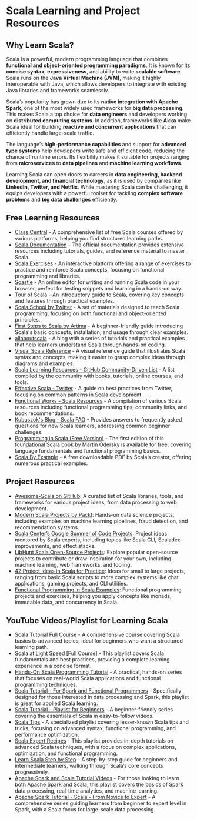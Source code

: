 # Scala Learning and Project Resources

## Why Learn Scala?

Scala is a powerful, modern programming language that combines **functional and object-oriented programming paradigms**. It is known for its **concise syntax**, **expressiveness**, and ability to write **scalable software**. Scala runs on the **Java Virtual Machine (JVM)**, making it highly interoperable with Java, which allows developers to integrate with existing Java libraries and frameworks seamlessly.

Scala’s popularity has grown due to its **native integration with Apache Spark**, one of the most widely used frameworks for **big data processing**. This makes Scala a top choice for **data engineers** and developers working on **distributed computing systems**. In addition, frameworks like **Akka** make Scala ideal for building **reactive and concurrent applications** that can efficiently handle large-scale traffic.

The language’s **high-performance capabilities** and support for **advanced type systems** help developers write safe and efficient code, reducing the chance of runtime errors. Its flexibility makes it suitable for projects ranging from **microservices** to **data pipelines** and **machine learning workflows**.

Learning Scala can open doors to careers in **data engineering, backend development, and financial technology**, as it is used by companies like **LinkedIn, Twitter, and Netflix**. While mastering Scala can be challenging, it equips developers with a powerful toolset for tackling **complex software problems** and **big data challenges** efficiently.

## Free Learning Resources

- [Class Central](https://www.classcentral.com/report/best-free-scala-courses/#ecole) - A comprehensive list of free Scala courses offered by various platforms, helping you find structured learning paths.
- [Scala Documentation](https://docs.scala-lang.org/online-courses.html) - The official documentation provides extensive resources including tutorials, guides, and reference material to master Scala.
- [Scala Exercises](https://www.scala-exercises.org) - An interactive platform offering a range of exercises to practice and reinforce Scala concepts, focusing on functional programming and libraries.
- [Scastie](https://scastie.scala-lang.org) - An online editor for writing and running Scala code in your browser, perfect for testing snippets and learning in a hands-on way.
- [Tour of Scala](https://docs.scala-lang.org/tour/tour-of-scala.html) - An introductory guide to Scala, covering key concepts and features through practical examples.
- [Scala School by Twitter](https://twitter.github.io/scala_school) - A set of materials designed to teach Scala programming, focusing on both functional and object-oriented principles.
- [First Steps to Scala by Artima](https://www.artima.com/pins1ed/first-steps-in-scala.html) - A beginner-friendly guide introducing Scala's basic concepts, installation, and usage through clear examples.
- [allaboutscala](https://allaboutscala.com) - A blog with a series of tutorials and practical examples that help learners understand Scala through hands-on coding.
- [Visual Scala Reference](https://superruzafa.github.io/visual-scala-reference) - A visual reference guide that illustrates Scala syntax and concepts, making it easier to grasp complex ideas through diagrams and examples.
- [Scala Learning Resources - GitHub Community-Driven List](https://github.com/zhiyuanshi/scala-learning-resources) - A list compiled by the community with books, tutorials, online courses, and tools.
- [Effective Scala - Twitter](https://twitter.github.io/effectivescala/) - A guide on best practices from Twitter, focusing on common patterns in Scala development.
- [Functional Works - Scala Resources](https://functional.works-hub.com/learn/scala) - A compilation of various Scala resources including functional programming tips, community links, and book recommendations.
- [Kubuszok's Blog - Scala FAQ](https://kubuszok.com/2018/scala-fud-faq-for-newbies/) - Provides answers to frequently asked questions for new Scala learners, addressing common beginner challenges.
- [Programming in Scala (Free Version)](http://www.artima.com/pins1ed/) - The first edition of this foundational Scala book by Martin Odersky is available for free, covering language fundamentals and functional programming basics.
- [Scala By Example](https://www.scala-lang.org/docu/files/ScalaByExample.pdf) - A free downloadable PDF by Scala’s creator, offering numerous practical examples.

## Project Resources

- [Awesome-Scala on GitHub](https://github.com/lauris/awesome-scala): A curated list of Scala libraries, tools, and frameworks for various project ideas, from data processing to web development.
- [Modern Scala Projects by Packt](https://github.com/PacktPublishing/Modern-Scala-Projects): Hands-on data science projects, including examples on machine learning pipelines, fraud detection, and recommendation systems.
- [Scala Center’s Google Summer of Code Projects](https://github.com/scalacenter/GoogleSummerOfCode): Project ideas mentored by Scala experts, including topics like Scala CLI, Scaladex improvements, and effect stacks.
- [LibHunt Scala Open-Source Projects](https://scala.libhunt.com/): Explore popular open-source projects to contribute or draw inspiration for your own, including machine learning, web frameworks, and tooling.
- [42 Project Ideas in Scala for Practice](https://medium.com/nerd-for-tech/42-practical-scala-projects-9bb19e5b3a4f): Ideas for small to large projects, ranging from basic Scala scripts to more complex systems like chat applications, gaming projects, and CLI utilities.
- [Functional Programming in Scala Examples](https://www.functionalscala.com/): Functional programming projects and exercises, helping you apply concepts like monads, immutable data, and concurrency in Scala.

## YouTube Videos/Playlist for Learning Scala

- [Scala Tutorial Full Course](https://www.youtube.com/watch?v=i9o70PMqMGY) - A comprehensive course covering Scala basics to advanced topics, ideal for beginners who want a structured learning path.
- [Scala at Light Speed [Full Course]](https://www.youtube.com/playlist?list=PLmtsMNDRU0BxryRX4wiwrTZ661xcp6VPM) - This playlist covers Scala fundamentals and best practices, providing a complete learning experience in a concise format.
- [Hands-On Scala Programming Tutorial](https://www.youtube.com/playlist?list=PLTgRMOcmRb3PRyzqNwaiEpxu6T2fT3PJx) - A practical, hands-on series that focuses on real-world Scala applications and functional programming techniques.
- [Scala Tutorial - For Spark and Functional Programmers](https://www.youtube.com/playlist?list=PLkz1SCf5iB4dZ2RNKCu7W9o2OtZweGY6x) - Specifically designed for those interested in data processing and Spark, this playlist is great for applied Scala learning.
- [Scala Tutorial - Playlist for Beginners](https://www.youtube.com/playlist?list=PLhJkNusieP-eSrph7XSvjRg-WiNkrcw09) - A beginner-friendly series covering the essentials of Scala in easy-to-follow videos.
- [Scala Tips](https://www.youtube.com/playlist?list=PLmtsMNDRU0Bzj7INIrLugi3a_WClwQuiS) - A specialized playlist covering lesser-known Scala tips and tricks, focusing on advanced syntax, functional programming, and performance optimization.
- [Scala Expert Recipes](https://www.youtube.com/playlist?list=PLTgRMOcmRb3P6dk5pU9qgc9Q8zPmn4G9Z) - This playlist provides in-depth tutorials on advanced Scala techniques, with a focus on complex applications, optimization, and functional programming.
- [Learn Scala Step by Step](https://www.youtube.com/playlist?list=PLJGDHERh23x9Y1Or4y4k2p04FEfSMWIVs) - A step-by-step guide for beginners and intermediate learners, walking through Scala’s core concepts progressively.
- [Apache Spark and Scala Tutorial Videos](https://www.youtube.com/playlist?list=PL9ooVrP1hQOGyFc60sExNX1qBWJyV5IMb) - For those looking to learn both Apache Spark and Scala, this playlist covers the basics of Spark data processing, real-time analytics, and machine learning.
- [Apache Spark Tutorial - Scala - From Novice to Expert](https://www.youtube.com/playlist?list=PLlL9SaZVnVgizWn2Gr_ssHExaQUYik2vp) - A comprehensive series guiding learners from beginner to expert level in Spark, with a Scala focus for large-scale data processing.

